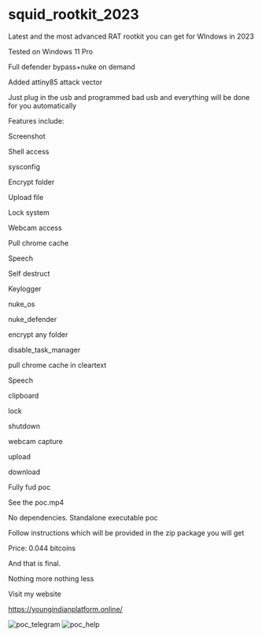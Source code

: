 # squid_rootkit_2023
Latest and the most advanced RAT rootkit you can get for WIndows in 2023

Tested on Windows 11 Pro

Full defender bypass+nuke on demand

Added attiny85 attack vector

Just plug in the usb and programmed bad usb and everything will be done for you automatically

Features include:

Screenshot

Shell access

sysconfig

Encrypt folder

Upload file

Lock system

Webcam access

Pull chrome cache

Speech

Self destruct

Keylogger

nuke_os

nuke_defender

encrypt any folder

disable_task_manager

pull chrome cache in cleartext

Speech

clipboard

lock

shutdown

webcam capture

upload

download

Fully fud poc

See the poc.mp4

No dependencies. Standalone executable poc

Follow instructions which will be provided in the zip package you will get

Price: 0.044 bitcoins

And that is final.

Nothing more nothing less

Visit my website 

https://youngindianplatform.online/


![poc_telegram](https://github.com/evil-red-octopus/squid_rootkit_2023/assets/148368853/6d8803c6-71f1-4373-82e0-ff083590602a)
![poc_help](https://github.com/evil-red-octopus/squid_rootkit_2023/assets/148368853/a6749eb6-5f4d-4c7e-9ec0-1a5a4b89f712)
